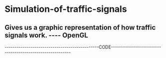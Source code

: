 # Simulation-of-traffic-signals
Gives us a graphic representation of how traffic signals work.
---- OpenGL
---- 






-----------------------------------------------CODE----------------------------------------------------------
